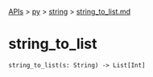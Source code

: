 [APIs](../../index.md) > [py](../index.md) > [string](./index.md) > [string_to_list.md]()

# string_to_list

```
string_to_list(s: String) -> List[Int]
```
